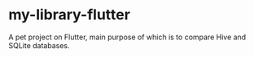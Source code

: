 # my-library-flutter
A pet project on Flutter, main purpose of which is to compare Hive and SQLite databases.
